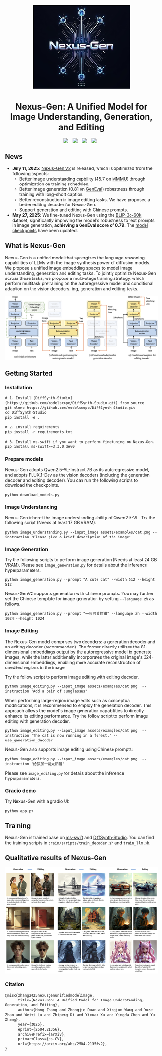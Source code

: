 <p align="center">
    <br>
    <img src="assets/logo.jpg"/>
    <br>
<p>
<h1 align="center">Nexus-Gen: A Unified Model for Image Understanding, Generation, and Editing</h1>
 
<div align="center">

  <a href="http://arxiv.org/abs/2504.21356"><img src="https://img.shields.io/static/v1?label=Tech%20Report&message=Arxiv&color=red"></a> &ensp;
  <a href="https://www.modelscope.cn/models/DiffSynth-Studio/Nexus-Gen"><img src="https://img.shields.io/static/v1?label=Model&message=ModelScope&color=blue"></a> &ensp;
  <a href="https://huggingface.co/modelscope/Nexus-Gen"><img src="https://img.shields.io/static/v1?label=Model&message=HuggingFace&color=yellow"></a> &ensp;
  <a href="https://www.modelscope.cn/studios/DiffSynth-Studio/Nexus-Gen"><img src="https://img.shields.io/static/v1?label=Online%20Demo&message=ModeScope&color=green"></a> &ensp;

</div>

## News
- **July 11, 2025**: [Nexus-Gen V2](https://www.modelscope.cn/models/DiffSynth-Studio/Nexus-GenV2) is released, which is opitimized from the following aspects:
  - Better image understanding capbility (45.7 on [MMMU](https://github.com/MMMU-Benchmark/MMMU)) through optimization on training schedules.
  - Better image generation (0.81 on [GenEval](https://github.com/djghosh13/geneval.git)) robustness through training with long-short caption.
  - Better reconstruction in image editing tasks. We have proposed a better editing decoder for Nexus-Gen.
  - Support generation and editing with Chinese prompts.
- **May 27, 2025**: We fine-tuned Nexus-Gen using the [BLIP-3o-60k](https://huggingface.co/datasets/BLIP3o/BLIP3o-60k) dataset, significantly improving the model's robustness to text prompts in image generation, **achieving a GenEval score of 0.79**. The [model checkpoints](https://www.modelscope.cn/models/DiffSynth-Studio/Nexus-Gen) have been updated.

## What is Nexus-Gen
Nexus-Gen is a unified model that synergizes the language reasoning capabilities of LLMs with the image synthesis power of diffusion models. We propose a unified image embedding spaces to model image understanding, generation and editing tasks. To jointly optimize Nexus-Gen across these tasks, we propose a multi-stage training strategy, which perform multitask pretraining on the autoregressive model and conditional adaption on the vision decoders.
ing, generation and editing tasks.

![architecture](assets/illustrations/architecture.jpg)


## Getting Started
### Installation
```shell
# 1. Install [DiffSynth-Studio](https://github.com/modelscope/DiffSynth-Studio.git) from source
git clone https://github.com/modelscope/DiffSynth-Studio.git
cd DiffSynth-Studio
pip install -e .

# 2. Install requirements
pip install -r requirements.txt

# 3. Install ms-swift if you want to perform finetuning on Nexus-Gen.
pip install ms-swift==3.3.0.dev0
```

### Prepare models
Nexus-Gen adopts Qwen2.5-VL-Instruct 7B as its autoregressive model, and adopts FLUX.1-Dev as the vision decoders (including the generation decoder and editing decoder). You can run the following scripts to download the checkpoints.
```shell
python download_models.py
```
### Image Understanding
Nexus-Gen inheret the image understanding ability of Qwen2.5-VL. Try the following script (Needs at least 17 GB VRAM).
```shell
python image_understanding.py --input_image assets/examples/cat.png --instruction "Please give a brief description of the image"
```

### Image Generation
Try the following scripts to perform image generation (Needs at least 24 GB VRAM). Please see `image_generation.py` for details about the inference hyperparameters.
```shell
python image_generation.py --prompt "A cute cat" --width 512 --height 512
```
Nexus-GenV2 supports generation with chinese prompts. You may further set the Chinese template for image generation by setting `--language zh` as follows.
```shell
python image_generation.py --prompt "一只可爱的猫" --language zh --width 1024 --height 1024
```
### Image Editing
The Nexus-Gen model comprises two decoders: a generation decoder and an editing decoder (recommended). The former directly utilizes the 81-dimensional embeddings output by the autoregressive model to generate images, while the latter additionally incorporates the original image's 324-dimensional embeddings, enabling more accurate reconstruction of unedited regions in the image.

Try the follow script to perform image editing with editing decoder.
```shell
python image_editing.py --input_image assets/examples/cat.png  --instruction "Add a pair of sunglasses"
```

When performing large-region image edits such as conceptual modifications, it is recommended to employ the generation decoder. This approach allows the model's image generation capabilities to directly enhance its editing performance. Try the follow script to perform image editing with generation decoder.
```shell
python image_editing.py --input_image assets/examples/cat.png  --instruction "The cat is now running in a forest." --use_generation_decoder
```

Nexus-Gen also supports image editing using Chinese prompts:
```shell
python image_editing.py --input_image assets/examples/cat.png  --instruction "给猫加一副太阳镜"
```
Please see `image_editing.py` for details about the inference hyperparameters.
### Gradio demo
Try Nexus-Gen with a gradio UI:
```shell
python app.py
```

## Training
Nexus-Gen is trained base on [ms-swift](https://github.com/modelscope/ms-swift.git) and [DiffSynth-Studio](https://github.com/modelscope/DiffSynth-Studio.git). You can find the training scripts in `train/scripts/train_decoder.sh` and `train_llm.sh`.

## Qualitative results of Nexus-Gen
![cover](assets/illustrations/gen_edit.jpg)

### Citation
```
@misc{zhang2025nexusgenunifiedmodelimage,
      title={Nexus-Gen: A Unified Model for Image Understanding, Generation, and Editing}, 
      author={Hong Zhang and Zhongjie Duan and Xingjun Wang and Yuze Zhao and Weiyi Lu and Zhipeng Di and Yixuan Xu and Yingda Chen and Yu Zhang},
      year={2025},
      eprint={2504.21356},
      archivePrefix={arXiv},
      primaryClass={cs.CV},
      url={https://arxiv.org/abs/2504.21356v2}, 
}
```